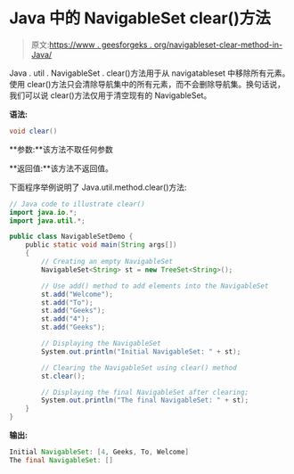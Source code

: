 # Java 中的 NavigableSet clear()方法

> 原文:[https://www . geesforgeks . org/navigableset-clear-method-in-Java/](https://www.geeksforgeeks.org/navigableset-clear-method-in-java/)

Java . util . NavigableSet . clear()方法用于从 navigatableset 中移除所有元素。使用 clear()方法只会清除导航集中的所有元素，而不会删除导航集。换句话说，我们可以说 clear()方法仅用于清空现有的 NavigableSet。

**语法:**

```java
void clear()
```

**参数:**该方法不取任何参数

**返回值:**该方法不返回值。

下面程序举例说明了 Java.util.method.clear()方法:

```java
// Java code to illustrate clear()
import java.io.*;
import java.util.*;

public class NavigableSetDemo {
    public static void main(String args[])
    {
        // Creating an empty NavigableSet
        NavigableSet<String> st = new TreeSet<String>();

        // Use add() method to add elements into the NavigableSet
        st.add("Welcome");
        st.add("To");
        st.add("Geeks");
        st.add("4");
        st.add("Geeks");

        // Displaying the NavigableSet
        System.out.println("Initial NavigableSet: " + st);

        // Clearing the NavigableSet using clear() method
        st.clear();

        // Displaying the final NavigableSet after clearing;
        System.out.println("The final NavigableSet: " + st);
    }
}
```

**输出:**

```java
Initial NavigableSet: [4, Geeks, To, Welcome]
The final NavigableSet: []

```